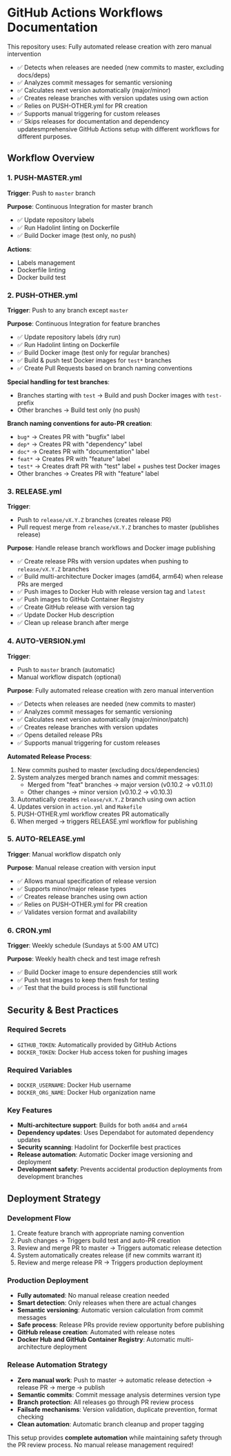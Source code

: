 # GitHub Actions Workflows Documentation

This repository uses: Fully automated release creation with zero manual intervention
- ✅ Detects when releases are needed (new commits to master, excluding docs/deps)
- ✅ Analyzes commit messages for semantic versioning
- ✅ Calculates next version automatically (major/minor)
- ✅ Creates release branches with version updates using own action
- ✅ Relies on PUSH-OTHER.yml for PR creation
- ✅ Supports manual triggering for custom releases
- ✅ Skips releases for documentation and dependency updatesmprehensive GitHub Actions setup with different workflows for different purposes.

## Workflow Overview

### 1. PUSH-MASTER.yml
**Trigger**: Push to `master` branch

**Purpose**: Continuous Integration for master branch
- ✅ Update repository labels
- ✅ Run Hadolint linting on Dockerfile
- ✅ Build Docker image (test only, no push)

**Actions**:
- Labels management
- Dockerfile linting
- Docker build test

### 2. PUSH-OTHER.yml
**Trigger**: Push to any branch except `master`

**Purpose**: Continuous Integration for feature branches
- ✅ Update repository labels (dry run)
- ✅ Run Hadolint linting on Dockerfile
- ✅ Build Docker image (test only for regular branches)
- ✅ Build & push test Docker images for `test*` branches
- ✅ Create Pull Requests based on branch naming conventions

**Special handling for test branches**:
- Branches starting with `test` → Build and push Docker images with `test-` prefix
- Other branches → Build test only (no push)

**Branch naming conventions for auto-PR creation**:
- `bug*` → Creates PR with "bugfix" label
- `dep*` → Creates PR with "dependency" label  
- `doc*` → Creates PR with "documentation" label
- `feat*` → Creates PR with "feature" label
- `test*` → Creates draft PR with "test" label + pushes test Docker images
- Other branches → Creates PR with "feature" label

### 3. RELEASE.yml
**Trigger**: 
- Push to `release/vX.Y.Z` branches (creates release PR)
- Pull request merge from `release/vX.Y.Z` branches to master (publishes release)

**Purpose**: Handle release branch workflows and Docker image publishing
- ✅ Create release PRs with version updates when pushing to `release/vX.Y.Z` branches
- ✅ Build multi-architecture Docker images (amd64, arm64) when release PRs are merged
- ✅ Push images to Docker Hub with release version tag and `latest`
- ✅ Push images to GitHub Container Registry
- ✅ Create GitHub release with version tag
- ✅ Update Docker Hub description
- ✅ Clean up release branch after merge

### 4. AUTO-VERSION.yml
**Trigger**: 
- Push to `master` branch (automatic)
- Manual workflow dispatch (optional)

**Purpose**: Fully automated release creation with zero manual intervention
- ✅ Detects when releases are needed (new commits to master)
- ✅ Analyzes commit messages for semantic versioning
- ✅ Calculates next version automatically (major/minor/patch)
- ✅ Creates release branches with version updates
- ✅ Opens detailed release PRs
- ✅ Supports manual triggering for custom releases

**Automated Release Process**:
1. New commits pushed to master (excluding docs/dependencies)
2. System analyzes merged branch names and commit messages:
   - Merged from "feat" branches → major version (v0.10.2 → v0.11.0)
   - Other changes → minor version (v0.10.2 → v0.10.3)
3. Automatically creates `release/vX.Y.Z` branch using own action
4. Updates version in `action.yml` and `Makefile`
5. PUSH-OTHER.yml workflow creates PR automatically
6. When merged → triggers RELEASE.yml workflow for publishing

### 5. AUTO-RELEASE.yml
**Trigger**: Manual workflow dispatch only

**Purpose**: Manual release creation with version input
- ✅ Allows manual specification of release version
- ✅ Supports minor/major release types
- ✅ Creates release branches using own action
- ✅ Relies on PUSH-OTHER.yml for PR creation
- ✅ Validates version format and availability

### 6. CRON.yml
**Trigger**: Weekly schedule (Sundays at 5:00 AM UTC)

**Purpose**: Weekly health check and test image refresh
- ✅ Build Docker image to ensure dependencies still work
- ✅ Push test images to keep them fresh for testing
- ✅ Test that the build process is still functional

## Security & Best Practices

### Required Secrets
- `GITHUB_TOKEN`: Automatically provided by GitHub Actions
- `DOCKER_TOKEN`: Docker Hub access token for pushing images

### Required Variables
- `DOCKER_USERNAME`: Docker Hub username
- `DOCKER_ORG_NAME`: Docker Hub organization name

### Key Features
- **Multi-architecture support**: Builds for both `amd64` and `arm64`
- **Dependency updates**: Uses Dependabot for automated dependency updates
- **Security scanning**: Hadolint for Dockerfile best practices
- **Release automation**: Automatic Docker image versioning and deployment
- **Development safety**: Prevents accidental production deployments from development branches

## Deployment Strategy

### Development Flow
1. Create feature branch with appropriate naming convention
2. Push changes → Triggers build test and auto-PR creation
3. Review and merge PR to master → Triggers automatic release detection
4. System automatically creates release (if new commits warrant it)
5. Review and merge release PR → Triggers production deployment

### Production Deployment
- **Fully automated**: No manual release creation needed
- **Smart detection**: Only releases when there are actual changes
- **Semantic versioning**: Automatic version calculation from commit messages
- **Safe process**: Release PRs provide review opportunity before publishing
- **GitHub release creation**: Automated with release notes
- **Docker Hub and GitHub Container Registry**: Automatic multi-architecture deployment

### Release Automation Strategy
- **Zero manual work**: Push to master → automatic release detection → release PR → merge → publish
- **Semantic commits**: Commit message analysis determines version type
- **Branch protection**: All releases go through PR review process
- **Failsafe mechanisms**: Version validation, duplicate prevention, format checking
- **Clean automation**: Automatic branch cleanup and proper tagging

This setup provides **complete automation** while maintaining safety through the PR review process. No manual release management required!
